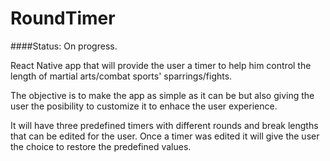 # RoundTimer


 ####Status: On progress.
 
React Native app that will provide the user a timer to help him control the length of martial arts/combat sports' sparrings/fights.

The objective is to make the app as simple as it can be but also giving the user the posibility to customize it to enhace the user experience.

It will have three predefined timers with different rounds and break lengths that can be edited for the user. Once a timer was edited it will give the user the choice to restore the predefined values.
